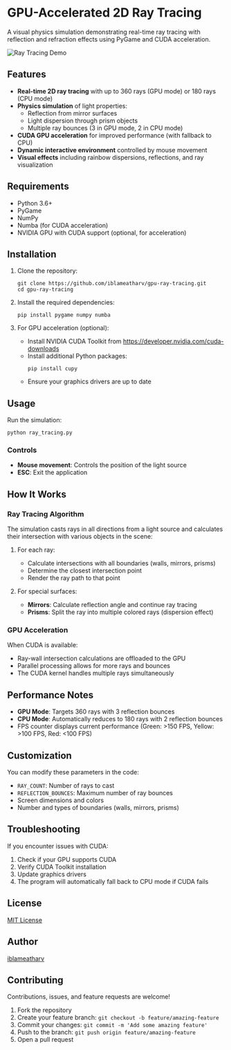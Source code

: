 # GPU-Accelerated 2D Ray Tracing

A visual physics simulation demonstrating real-time ray tracing with reflection and refraction effects using PyGame and CUDA acceleration.

![Ray Tracing Demo](https://raw.githubusercontent.com/iblameatharv/gpu-ray-tracing/main/demo.gif)

## Features

- **Real-time 2D ray tracing** with up to 360 rays (GPU mode) or 180 rays (CPU mode)
- **Physics simulation** of light properties:
  - Reflection from mirror surfaces
  - Light dispersion through prism objects
  - Multiple ray bounces (3 in GPU mode, 2 in CPU mode)
- **CUDA GPU acceleration** for improved performance (with fallback to CPU)
- **Dynamic interactive environment** controlled by mouse movement
- **Visual effects** including rainbow dispersions, reflections, and ray visualization

## Requirements

- Python 3.6+
- PyGame
- NumPy
- Numba (for CUDA acceleration)
- NVIDIA GPU with CUDA support (optional, for acceleration)

## Installation

1. Clone the repository:
   ```
   git clone https://github.com/iblameatharv/gpu-ray-tracing.git
   cd gpu-ray-tracing
   ```

2. Install the required dependencies:
   ```
   pip install pygame numpy numba
   ```

3. For GPU acceleration (optional):
   - Install NVIDIA CUDA Toolkit from https://developer.nvidia.com/cuda-downloads
   - Install additional Python packages:
     ```
     pip install cupy
     ```
   - Ensure your graphics drivers are up to date

## Usage

Run the simulation:
```
python ray_tracing.py
```

### Controls
- **Mouse movement**: Controls the position of the light source
- **ESC**: Exit the application

## How It Works

### Ray Tracing Algorithm
The simulation casts rays in all directions from a light source and calculates their intersection with various objects in the scene:

1. For each ray:
   - Calculate intersections with all boundaries (walls, mirrors, prisms)
   - Determine the closest intersection point
   - Render the ray path to that point

2. For special surfaces:
   - **Mirrors**: Calculate reflection angle and continue ray tracing
   - **Prisms**: Split the ray into multiple colored rays (dispersion effect)

### GPU Acceleration
When CUDA is available:
- Ray-wall intersection calculations are offloaded to the GPU
- Parallel processing allows for more rays and bounces
- The CUDA kernel handles multiple rays simultaneously

## Performance Notes

- **GPU Mode**: Targets 360 rays with 3 reflection bounces
- **CPU Mode**: Automatically reduces to 180 rays with 2 reflection bounces
- FPS counter displays current performance (Green: >150 FPS, Yellow: >100 FPS, Red: <100 FPS)

## Customization

You can modify these parameters in the code:
- `RAY_COUNT`: Number of rays to cast
- `REFLECTION_BOUNCES`: Maximum number of ray bounces
- Screen dimensions and colors
- Number and types of boundaries (walls, mirrors, prisms)

## Troubleshooting

If you encounter issues with CUDA:
1. Check if your GPU supports CUDA
2. Verify CUDA Toolkit installation
3. Update graphics drivers
4. The program will automatically fall back to CPU mode if CUDA fails

## License

[MIT License](LICENSE)

## Author

[iblameatharv](https://github.com/iblameatharv)

## Contributing

Contributions, issues, and feature requests are welcome!
1. Fork the repository
2. Create your feature branch: `git checkout -b feature/amazing-feature`
3. Commit your changes: `git commit -m 'Add some amazing feature'`
4. Push to the branch: `git push origin feature/amazing-feature`
5. Open a pull request
